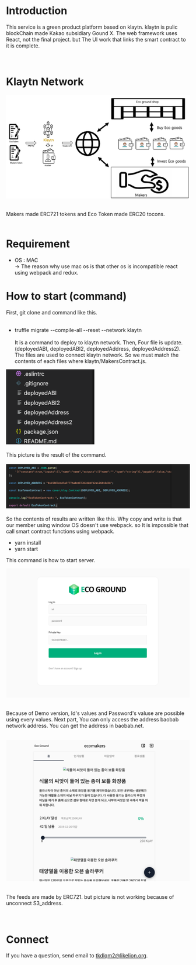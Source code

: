 # Introduction<br>
This service is a green product platform based on klaytn. klaytn is pulic blockChain made Kakao subsidiary Gound X. The web framework uses React, not the final project. but The UI work that links the smart contract to it is complete.
<br><br><br>
# Klaytn Network<br>
![version1](./images/network.png) <br><br>

Makers made ERC721 tokens and Eco Token made ERC20 tocons. <br><br>

# Requirement<br>

- OS : MAC <br>
-> The reason why use mac os is that other os is incompatible react using webpack and redux.


# How to start (command) <br>

First, git clone and command like this. <br><br>

- truffle migrate --compile-all --reset --network klaytn  <br><br>
It is a command to deploy to klaytn network. Then, Four file is update. (deployedABI, deployedABI2, deployedAddress, deployedAddress2). The files are used to connect klaytn network. So we must match the contents of each files where klaytn/MakersContract.js. <br>

![version1](./images/result.png) <br><br>
This picture is the result of the command.<br><br>
![version1](./images/address.png) <br><br>
So the contents of results are written like this. Why copy and write is that our member using window OS doesn't use webpack. so It is impossible that call smart contract functions using webpack. 
- yarn install <br>
- yarn start <br>

This command is how to start server.

![version1](./images/mainPage.png) <br><br>

Because of Demo version, Id's values and Password's valuse are possible using every values. Next part, You can only access the address baobab network address. You can get the address in baobab.net.<br><br>

![version1](./images/Makers.png) <br><br>

The feeds are made by ERC721. but picture is not working because of unconnect S3_address.<br><br><br>

# Connect
If you have a question, send email to tkdlqm2@likelion.org. 

